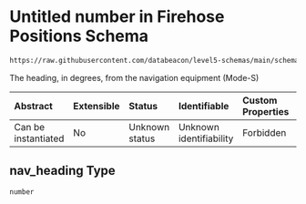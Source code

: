 # Untitled number in Firehose Positions Schema

```txt
https://raw.githubusercontent.com/databeacon/level5-schemas/main/schemas/firehose/positions.schema.json#/properties/nav_heading
```

The heading, in degrees, from the navigation equipment (Mode-S)

| Abstract            | Extensible | Status         | Identifiable            | Custom Properties | Additional Properties | Access Restrictions | Defined In                                                                                 |
| :------------------ | :--------- | :------------- | :---------------------- | :---------------- | :-------------------- | :------------------ | :----------------------------------------------------------------------------------------- |
| Can be instantiated | No         | Unknown status | Unknown identifiability | Forbidden         | Allowed               | none                | [positions.schema.json\*](../../out/firehose/positions.schema.json "open original schema") |

## nav\_heading Type

`number`

